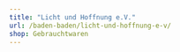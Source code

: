 ```yaml
---
title: "Licht und Hoffnung e.V."
url: /baden-baden/licht-und-hoffnung-e-v/
shop: Gebrauchtwaren
---
```

